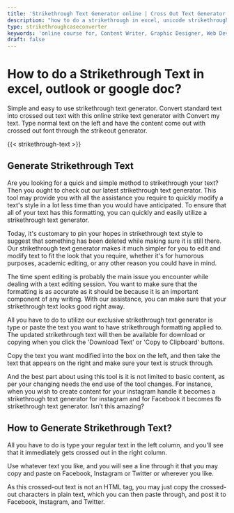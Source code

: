 ```yaml
---
title: 'Strikethrough Text Generator online | Cross Out Text Generator'
description: "how to do a strikethrough in excel, unicode strikethrough, how to add strikethrough in google doc, how to do strikethrough on whatsapp, hotkey for strikethrough, strikethrough in outlook"
type: strikethroughcaseconverter
keywords: 'online course for, Content Writer, Graphic Designer, Web Developer, Software Engineer, Frontend Developer graphic designer, UI designer, digital marketing'
draft: false
---
```


# How to do a Strikethrough Text in excel, outlook or google doc?

Simple and easy to use strikethrough text generator. Convert standard text into crossed out text with this online strike text generator with Convert my text. Type normal text on the left and have the content come out with crossed out font through the strikeout generator.

{{< strikethrough-text >}}

## Generate Strikethrough Text

Are you looking for a quick and simple method to strikethrough your text? Then you ought to check out our latest strikethrough text generator. This tool may provide you with all the assistance you require to quickly modify a text's style in a lot less time than you would have anticipated. To ensure that all of your text has this formatting, you can quickly and easily utilize a strikethrough text generator.

Today, it's customary to pin your hopes in strikethrough text style to suggest that something has been deleted while making sure it is still there. Our strikethrough text generator makes it much simpler for you to edit and modify text to fit the look that you require, whether it's for humorous purposes, academic editing, or any other reason you could have in mind.

The time spent editing is probably the main issue you encounter while dealing with a text editing session. You want to make sure that the formatting is as accurate as it should be because it is an important component of any writing. With our assistance, you can make sure that your strikethrough text looks good right away.

All you have to do to utilize our exclusive strikethrough text generator is type or paste the text you want to have strikethrough formatting applied to. The updated strikethrough text will then be available for download or copying when you click the 'Download Text' or 'Copy to Clipboard' buttons.

Copy the text you want modified into the box on the left, and then take the text that appears on the right and make sure your text is struck through.

And the best part about using this tool is it is not limited to basic content, as per your changing needs the end use of the tool changes. For instance, when you wish to create content for your instagram handle it becomes a strikethrough text generator for instagram and for Facebook it becomes fb strikethrough text generator. Isn’t this amazing? 

## How to Generate Strikethrough Text?

All you have to do is type your regular text in the left column, and you'll see that it immediately gets crossed out in the right column.

Use whatever text you like, and you will see a line through it that you may copy and paste on Facebook, Instagram or Twitter or wherever you like.

As this crossed-out text is not an HTML tag, you may just copy the crossed-out characters in plain text, which you can then paste through, and post it to Facebook, Instagram, and Twitter.


